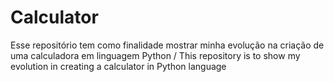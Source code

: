 # Calculator
Esse repositório tem como finalidade mostrar  minha evolução na criação de uma calculadora em linguagem Python / 
This repository is to show my evolution in creating a calculator in Python language

